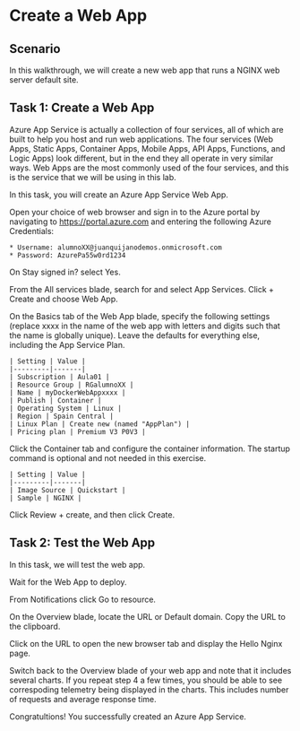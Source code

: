 # Create a Web App #
## Scenario ##

In this walkthrough, we will create a new web app that runs a NGINX web server default site.

## Task 1: Create a Web App ##
Azure App Service is actually a collection of four services, all of which are built to help you host and run web applications. The four services (Web Apps, Static Apps, Container Apps, Mobile Apps, API Apps, Functions, and Logic Apps) look different, but in the end they all operate in very similar ways. Web Apps are the most commonly used of the four services, and this is the service that we will be using in this lab.

In this task, you will create an Azure App Service Web App.

Open your choice of web browser and sign in to the Azure portal by navigating to https://portal.azure.com and entering the following Azure Credentials:

    * Username: alumnoXX@juanquijanodemos.onmicrosoft.com
    * Password: AzurePa55w0rd1234
On Stay signed in? select Yes.

From the All services blade, search for and select App Services. Click + Create and choose Web App.

On the Basics tab of the Web App blade, specify the following settings (replace xxxx in the name of the web app with letters and digits such that the name is globally unique). Leave the defaults for everything else, including the App Service Plan.

    | Setting | Value |
    |---------|-------|
    | Subscription | Aula01 |
    | Resource Group | RGalumnoXX |
    | Name | myDockerWebAppxxxx |
    | Publish | Container |
    | Operating System | Linux |
    | Region | Spain Central |
    | Linux Plan | Create new (named "AppPlan") |
    | Pricing plan | Premium V3 P0V3 |

Click the Container tab and configure the container information. The startup command is optional and not needed in this exercise.

    | Setting | Value |
    |---------|-------|
    | Image Source | Quickstart |
    | Sample | NGINX |

Click Review + create, and then click Create.

## Task 2: Test the Web App ##
In this task, we will test the web app.

Wait for the Web App to deploy.

From Notifications click Go to resource.

On the Overview blade, locate the URL or Default domain. Copy the URL to the clipboard.

Click on the URL to open the new browser tab and display the Hello Nginx page.

Switch back to the Overview blade of your web app and note that it includes several charts. If you repeat step 4 a few times, you should be able to see correspoding telemetry being displayed in the charts. This includes number of requests and average response time.

Congratultions! You successfully created an Azure App Service.